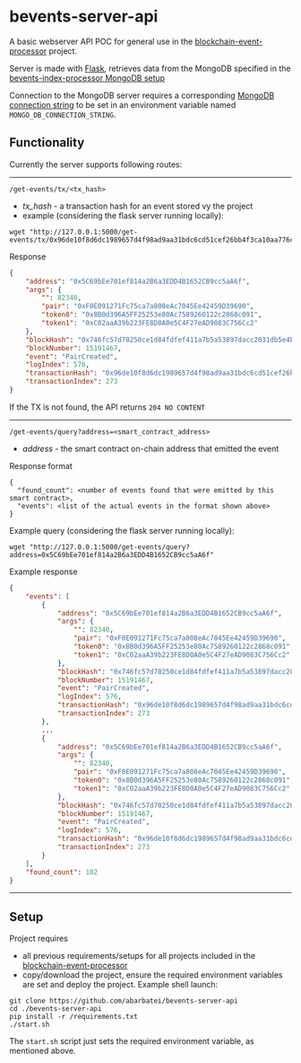 # bevents-server-api
A basic webserver API POC for general use in the [blockchain-event-processor](https://github.com/abarbatei/blockchain-event-processor) project.

Server is made with [Flask](https://flask.palletsprojects.com/), 
retrieves data from the MongoDB specified in the [bevents-index-processor MongoDB setup](https://github.com/abarbatei/bevents-index-processor#mongodb-setup-and-interaction)

Connection to the MongoDB server requires a corresponding [MongoDB connection string](https://www.mongodb.com/docs/manual/reference/connection-string/) to be set in an environment variable named  `MONGO_DB_CONNECTION_STRING`.

## Functionality

Currently the server supports following routes:

***
`/get-events/tx/<tx_hash>`
- *tx_hash* - a transaction hash for an event stored vy the project
- example (considering the flask server running locally): 
```
wget "http://127.0.0.1:5000/get-events/tx/0x96de10f8d6dc1989657d4f98ad9aa31bdc6cd51cef26bb4f3ca10aa776c324a9"
``` 
Response
```json
{
    "address": "0x5C69bEe701ef814a2B6a3EDD4B1652CB9cc5aA6f",
    "args": {
        "": 82340,
        "pair": "0xF0E091271Fc75ca7a808eAc7045Ee42459D39690",
        "token0": "0x8B0d396A5FF25253e80Ac7589260122c2868c091",
        "token1": "0xC02aaA39b223FE8D0A0e5C4F27eAD9083C756Cc2"
    },
    "blockHash": "0x746fc57d70250ce1d84fdfef411a7b5a53897dacc2031db5e4ba7138ce7a60de",
    "blockNumber": 15191467,
    "event": "PairCreated",
    "logIndex": 576,
    "transactionHash": "0x96de10f8d6dc1989657d4f98ad9aa31bdc6cd51cef26bb4f3ca10aa776c324a9",
    "transactionIndex": 273
}

```
If the TX is not found, the API returns `204 NO CONTENT`

***
`/get-events/query?address=<smart_contract_address>`
- *address* - the smart contract on-chain address that emitted the event 

Response format
```
{
  "found_count": <number of events found that were emitted by this smart contract>,
  "events": <list of the actual events in the format shown above>
}
```
Example query (considering the flask server running locally):
```
wget "http://127.0.0.1:5000/get-events/query?address=0x5C69bEe701ef814a2B6a3EDD4B1652CB9cc5aA6f"
``` 

Example response
```json
{
    "events": [
        {
            "address": "0x5C69bEe701ef814a2B6a3EDD4B1652CB9cc5aA6f",
            "args": {
                "": 82340,
                "pair": "0xF0E091271Fc75ca7a808eAc7045Ee42459D39690",
                "token0": "0x8B0d396A5FF25253e80Ac7589260122c2868c091",
                "token1": "0xC02aaA39b223FE8D0A0e5C4F27eAD9083C756Cc2"
            },
            "blockHash": "0x746fc57d70250ce1d84fdfef411a7b5a53897dacc2031db5e4ba7138ce7a60de",
            "blockNumber": 15191467,
            "event": "PairCreated",
            "logIndex": 576,
            "transactionHash": "0x96de10f8d6dc1989657d4f98ad9aa31bdc6cd51cef26bb4f3ca10aa776c324a9",
            "transactionIndex": 273
        },
        ...
        {
            "address": "0x5C69bEe701ef814a2B6a3EDD4B1652CB9cc5aA6f",
            "args": {
                "": 82340,
                "pair": "0xF0E091271Fc75ca7a808eAc7045Ee42459D39690",
                "token0": "0x8B0d396A5FF25253e80Ac7589260122c2868c091",
                "token1": "0xC02aaA39b223FE8D0A0e5C4F27eAD9083C756Cc2"
            },
            "blockHash": "0x746fc57d70250ce1d84fdfef411a7b5a53897dacc2031db5e4ba7138ce7a60de",
            "blockNumber": 15191467,
            "event": "PairCreated",
            "logIndex": 576,
            "transactionHash": "0x96de10f8d6dc1989657d4f98ad9aa31bdc6cd51cef26bb4f3ca10aa776c324a9",
            "transactionIndex": 273
        }
    ],
    "found_count": 102
}

```
---

## Setup

Project requires 
- all previous requirements/setups for all projects included in the [blockchain-event-processor](https://github.com/abarbatei/blockchain-event-processor)
- copy/download the project, ensure the required environment variables are set and deploy the project. Example shell launch:
```shell
git clone https://github.com/abarbatei/bevents-server-api
cd ./bevents-server-api
pip install -r /requirements.txt
./start.sh
```

The `start.sh` script just sets the required environment variable, as mentioned above.